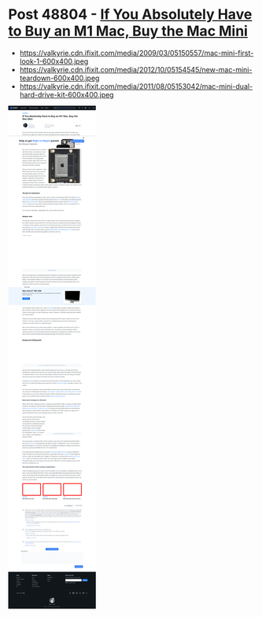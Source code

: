 # Post 48804 - [If You Absolutely Have to Buy an M1 Mac, Buy the Mac Mini](https://www.ifixit.com/News/48804/if-you-absolutely-have-to-buy-an-m1-mac-buy-the-mac-mini)

- https://valkyrie.cdn.ifixit.com/media/2009/03/05150557/mac-mini-first-look-1-600x400.jpeg
- https://valkyrie.cdn.ifixit.com/media/2012/10/05154545/new-mac-mini-teardown-600x400.jpeg
- https://valkyrie.cdn.ifixit.com/media/2011/08/05153042/mac-mini-dual-hard-drive-kit-600x400.jpeg

![screencap](screenshots/994f56a1-fb11-4eca-8802-30a6c23de6d4.png)
